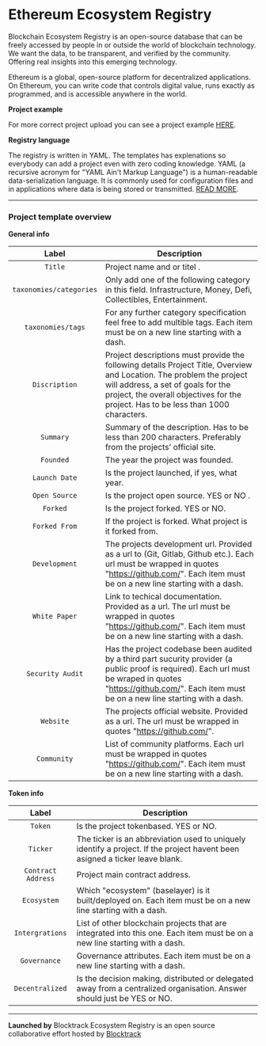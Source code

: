 # Ethereum Ecosystem Registry

Blockchain Ecosystem Registry is an open-source database that can be freely accessed by people in or outside the world of blockchain technology. We want the data, to be transparent, and verified by the community. Offering real insights into this emerging technology.

Ethereum is a global, open-source platform for decentralized applications. On Ethereum, you can write code that controls digital value, runs exactly as programmed, and is accessible anywhere in the world.

**Project example**

 For more correct project upload you can see a project example [HERE](https://gitlab.com/blockchain-registry/ecosystems/ethereum/ethereum_projects/aave).

**Registry language**

 The registry is written in YAML. The templates has explenations so everybody can add a project even with zero coding knowledge. YAML (a recursive acronym for "YAML Ain't Markup Language") is a human-readable data-serialization language. It is commonly used for configuration files and in applications where data is being stored or transmitted. [READ MORE](https://en.wikipedia.org/wiki/YAML).

---

### Project template overview

**General info**

|    Label    | Description                                                                                                                                                                                                                                                                                   |
| :-----------: | ---------------------------------------------------------------------------------------------------------------------------------------------------------------------------------------------------------------------------------------------------------------------------------------------------------------------------------------------------------------------------------------------------------------------------------------------------------------------------------------------------------------------------------------------------- |
|  `Title`   | Project name and or titel  .        |
|  `taxonomies/categories`   | Only add one of the following category in this field. Infrastructure, Money, Defi, Collectibles, Entertainment.       |
|  `taxonomies/tags`   | For any further category specification feel free to add multible tags. Each item must be on a new line starting with a dash.         |
|  `Discription`   | Project descriptions must provide the following details Project Title, Overview and Location. The problem the project will address, a set of goals for the project, the overall objectives for the project. Has to be less than 1000 characters.          |
|  `Summary`   | Summary of the description. Has to be less than 200 characters. Preferably from the projects’ official site.          |
|  `Founded`   | The year the project was founded.          |
|  `Launch Date`   | Is the project launched, if yes, what year.          |
|  `Open Source`   | Is the project open source. YES or NO  .        |
|  `Forked`   | Is the project forked. YES or NO.          |
|  `Forked From`   | If the project is forked. What project is it forked from.         |
|  `Development`   | The projects development url. Provided as a url to (Git, Gitlab, Github etc.). Each url must be wrapped in quotes "https://github.com/". Each item must be on a new line starting with a dash.          |
|  `White Paper`   | Link to techical documentation. Provided as a url. The url must be wrapped in quotes "https://github.com/". Each item must be on a new line starting with a dash.          |
|  `Security Audit`   | Has the project codebase been audited by a third part sucurity provider (a public proof is required). Each url must be wraped in quotes "https://github.com/". Each item must be on a new line starting with a dash.          |
|  `Website`   | The projects official website. Provided as a url. The url must be wrapped in quotes "https://github.com/".          |
|  `Community`   | List of community platforms. Each url must be wrapped in quotes "https://github.com/". Each item must be on a new line starting with a dash.        |

**Token info**

|    Label    | Description                                                                                                                                                                                                                                                                                   |
| :-----------: | ---------------------------------------------------------------------------------------------------------------------------------------------------------------------------------------------------------------------------------------------------------------------------------------------------------------------------------------------------------------------------------------------------------------------------------------------------------------------------------------------------------------------------------------------------- |
|  `Token`   | Is the project tokenbased. YES or NO.          |
|  `Ticker`   | The ticker is an abbreviation used to uniquely identify a project. If the project havent been asigned a ticker leave blank.          |
|  `Contract Address`   | Project main contract address.          |
|  `Ecosystem`   | Which "ecosystem" (baselayer) is it built/deployed on. Each item must be on a new line starting with a dash.          |           
|  `Intergrations`   | List of other blockchain projects that are integrated into this one. Each item must be on a new line starting with a dash.          |
|  `Governance`   | Governance attributes. Each item must be on a new line starting with a dash.          |
|  `Decentralized`   | Is the decision making, distributed or delegated away from a centralized organisation. Answer should just be YES or NO.          |

---

**Launched by**
Blocktrack Ecosystem Registry is an open source collaborative effort hosted by [Blocktrack](https://blocktrack.info)
